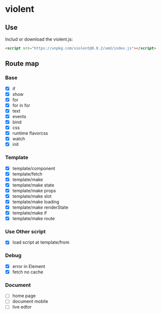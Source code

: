 # violent

## Use

Includ or download the violent.js:

```html
<script src="https://unpkg.com/violent@0.0.2/umd/index.js"></script>
```

## Route map

### Base

- [x] if
- [x] show
- [x] for
- [x] for in for
- [x] text
- [x] events
- [x] bind
- [x] css
- [x] runtime flavorcss
- [x] watch
- [x] init

### Template

- [x] template/component
- [x] template/fetch
- [x] template/make
- [x] template/make state
- [x] template/make props
- [x] template/make slot
- [x] template/make loading
- [x] template/make renderState
- [x] template/make if
- [x] template/make route

### Use Other script

- [x] load script at template/from

### Debug

- [x] error in Element
- [x] fetch no cache

### Document

- [ ] home page
- [ ] document mobile
- [ ] live edtor
